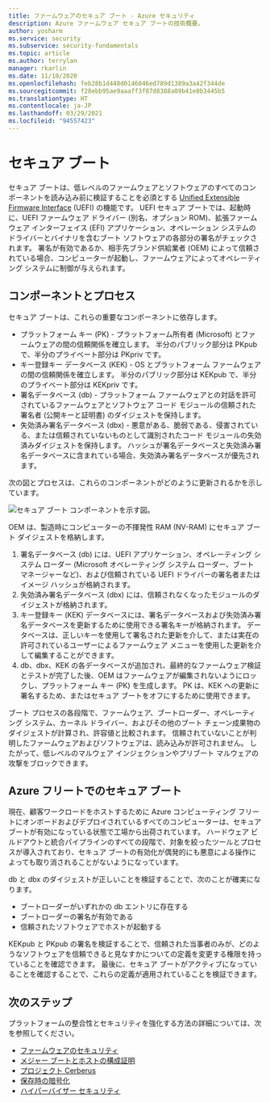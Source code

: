 ```yaml
---
title: ファームウェアのセキュア ブート - Azure セキュリティ
description: Azure ファームウェア セキュア ブートの技術概要。
author: yosharm
ms.service: security
ms.subservice: security-fundamentals
ms.topic: article
ms.author: terrylan
manager: rkarlin
ms.date: 11/10/2020
ms.openlocfilehash: feb28b1d448d0146046ed789d1389a3a42f344de
ms.sourcegitcommit: f28ebb95ae9aaaff3f87d8388a09b41e0b3445b5
ms.translationtype: HT
ms.contentlocale: ja-JP
ms.lasthandoff: 03/29/2021
ms.locfileid: "94557423"
---
```

# <a name="secure-boot"></a>セキュア ブート

セキュア ブートは、低レベルのファームウェアとソフトウェアのすべてのコンポーネントを読み込み前に検証することを必須とする [Unified Extensible Firmware Interface](https://en.wikipedia.org/wiki/Unified_Extensible_Firmware_Interface) (UEFI) の機能です。 UEFI セキュア ブートでは、起動時に、UEFI ファームウェア ドライバー (別名、オプション ROM)、拡張ファームウェア インターフェイス (EFI) アプリケーション、オペレーション システムのドライバーとバイナリを含むブート ソフトウェアの各部分の署名がチェックされます。 署名が有効であるか、相手先ブランド供給業者 (OEM) によって信頼されている場合、コンピューターが起動し、ファームウェアによってオペレーティング システムに制御が与えられます。

## <a name="components-and-process"></a>コンポーネントとプロセス

セキュア ブートは、これらの重要なコンポーネントに依存します。

- プラットフォーム キー (PK) - プラットフォーム所有者 (Microsoft) とファームウェアの間の信頼関係を確立します。 半分のパブリック部分は PKpub で、半分のプライベート部分は PKpriv です。
- キー登録キー データベース (KEK) - OS とプラットフォーム ファームウェアの間の信頼関係を確立します。 半分のパブリック部分は KEKpub で、半分のプライベート部分は KEKpriv です。
- 署名データベース (db) - プラットフォーム ファームウェアとの対話を許可されているファームウェアとソフトウェア コード モジュールの信頼された署名者 (公開キーと証明書) のダイジェストを保持します。
- 失効済み署名データベース (dbx) - 悪意がある、脆弱である、侵害されている、または信頼されていないものとして識別されたコード モジュールの失効済みダイジェストを保持します。 ハッシュが署名データベースと失効済み署名データベースに含まれている場合、失効済み署名データベースが優先されます。

次の図とプロセスは、これらのコンポーネントがどのように更新されるかを示しています。

![セキュア ブート コンポーネントを示す図。](./media/secure-boot/secure-boot.png)

OEM は、製造時にコンピューターの不揮発性 RAM (NV-RAM) にセキュア ブート ダイジェストを格納します。

1. 署名データベース (db) には、UEFI アプリケーション、オペレーティング システム ローダー (Microsoft オペレーティング システム ローダー、ブート マネージャーなど)、および信頼されている UEFI ドライバーの署名者またはイメージ ハッシュが格納されます。
2. 失効済み署名データベース (dbx) には、信頼されなくなったモジュールのダイジェストが格納されます。
3. キー登録キー (KEK) データベースには、署名データベースおよび失効済み署名データベースを更新するために使用できる署名キーが格納されます。 データベースは、正しいキーを使用して署名された更新を介して、または実在の許可されているユーザーによるファームウェア メニューを使用した更新を介して編集することができます。
4. db、dbx、KEK の各データベースが追加され、最終的なファームウェア検証とテストが完了した後、OEM はファームウェアが編集されないようにロックし、プラットフォーム キー (PK) を生成します。 PK は、KEK への更新に署名するため、またはセキュア ブートをオフにするために使用できます。

ブート プロセスの各段階で、ファームウェア、ブートローダー、オペレーティング システム、カーネル ドライバー、およびその他のブート チェーン成果物のダイジェストが計算され、許容値と比較されます。 信頼されていないことが判明したファームウェアおよびソフトウェアは、読み込みが許可されません。 したがって、低レベルのマルウェア インジェクションやプリブート マルウェアの攻撃をブロックできます。

## <a name="secure-boot-on-the-azure-fleet"></a>Azure フリートでのセキュア ブート
現在、顧客ワークロードをホストするために Azure コンピューティング フリートにオンボードおよびデプロイされているすべてのコンピューターは、セキュア ブートが有効になっている状態で工場から出荷されています。 ハードウェア ビルドアウトと統合パイプラインのすべての段階で、対象を絞ったツールとプロセスが導入されており、セキュア ブートの有効化が偶発的にも悪意による操作によっても取り消されることがないようになっています。

db と dbx のダイジェストが正しいことを検証することで、次のことが確実になります。

- ブートローダーがいずれかの db エントリに存在する
- ブートローダーの署名が有効である
- 信頼されたソフトウェアでホストが起動する

 KEKpub と PKpub の署名を検証することで、信頼された当事者のみが、どのようなソフトウェアを信頼できると見なすかについての定義を変更する権限を持っていることを確認できます。 最後に、セキュア ブートがアクティブになっていることを確認することで、これらの定義が適用されていることを検証できます。

## <a name="next-steps"></a>次のステップ
プラットフォームの整合性とセキュリティを強化する方法の詳細については、次を参照してください。

- [ファームウェアのセキュリティ](firmware.md)
- [メジャー ブートとホストの構成証明](measured-boot-host-attestation.md)
- [プロジェクト Cerberus](project-cerberus.md)
- [保存時の暗号化](encryption-atrest.md)
- [ハイパーバイザー セキュリティ](hypervisor.md)